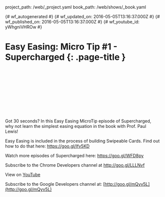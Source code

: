 project_path: /web/_project.yaml
book_path: /web/shows/_book.yaml

{# wf_autogenerated #}
{# wf_updated_on: 2016-05-05T13:16:37.000Z #}
{# wf_published_on: 2016-05-05T13:16:37.000Z #}
{# wf_youtube_id: yWhgniVHROw #}

# Easy Easing: Micro Tip #1 - Supercharged {: .page-title }


<div class="video-wrapper">
  <iframe class="devsite-embedded-youtube-video" data-video-id="yWhgniVHROw"
          data-autohide="1" data-showinfo="0" frameborder="0" allowfullscreen>
  </iframe>
</div>

Got 30 seconds? In this Easy Easing MicroTip episode of Supercharged, why not learn the simplest easing equation in the book with Prof. Paul Lewis!

Easy Easing is included in the process of building Swipeable Cards. Find out how to do that here: https://goo.gl/Ifv5KD

Watch more episodes of Supercharged here: https://goo.gl/WFD8py

Subscribe to the Chrome Developers channel at http://goo.gl/LLLNvf

View on [YouTube](https://youtu.be/yWhgniVHROw)

Subscribe to the Google Developers channel at: [http://goo.gl/mQyv5L](http://goo.gl/mQyv5L)
